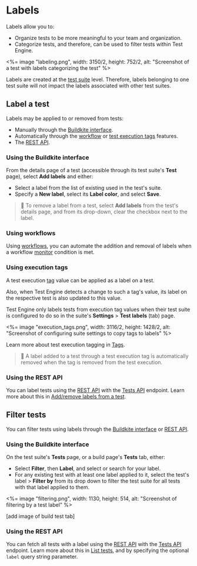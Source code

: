 # Labels

Labels allow you to:

- Organize tests to be more meaningful to your team and organization.
- Categorize tests, and therefore, can be used to filter tests within Test Engine.

<%= image "labeling.png", width: 3150/2, height: 752/2, alt: "Screenshot of a test with labels categorizing the test" %>

Labels are created at the [test suite](/docs/test-engine/glossary#test-suite) level. Therefore, labels belonging to one test suite will not impact the labels associated with other test suites.

## Label a test

Labels may be applied to or removed from tests:

- Manually through the [Buildkite interface](#label-a-test-using-the-buildkite-interface).
- Automatically through the [workflow](#label-a-test-using-workflows) or [test execution tags](#label-a-test-using-execution-tags) features.
- The [REST API](#label-a-test-using-the-rest-api).

### Using the Buildkite interface

From the details page of a test (accessible through its test suite's **Test** page), select **Add labels** and either:

- Select a label from the list of existing used in the test's suite.
- Specify a **New label**, select its **Label color**, and select **Save**.

> 📘
> To remove a label from a test, select **Add labels** from the test's details page, and from its drop-down, clear the checkbox next to the label.

### Using workflows

Using [workflows](/docs/test-engine/workflows), you can automate the addition and removal of labels when a workflow [monitor](/docs/test-engine/workflows/monitors) condition is met.

### Using execution tags

A test execution [tag](/docs/test-engine/glossary#tag) value can be applied as a label on a test.

Also, when Test Engine detects a change to such a tag's value, its label on the respective test is also updated to this value.

Test Engine only labels tests from execution tag values when their test suite is configured to do so in the suite's **Settings** > **Test labels** (tab) page.

<%= image "execution_tags.png", width: 3116/2, height: 1428/2, alt: "Screenshot of configuring suite settings to copy tags to labels" %>

Learn more about test execution tagging in [Tags](/docs/test-engine/test-suites/tags).

> 📘
> A label added to a test through a test execution tag is automatically removed when the tag is removed from the test execution.

### Using the REST API

You can label tests using the [REST API](/docs/apis/rest-api) with the [Tests API](/docs/apis/rest-api/test-engine/tests) endpoint. Learn more about this in [Add/remove labels from a test](/docs/apis/rest-api/test-engine/tests#add-or-remove-labels-from-a-test).

## Filter tests

You can filter tests using labels through the [Buildkite interface](#filter-tests-using-the-buildkite-interface) or [REST API](#filter-tests-using-the-rest-api).

### Using the Buildkite interface

On the test suite's **Tests** page, or a build page's **Tests** tab, either:

- Select **Filter**, then **Label**, and select or search for your label.
- For any existing test with at least one label applied to it, select the test's label > **Filter by** from its drop down to filter the test suite for all tests with that label applied to them.

<%= image "filtering.png", width: 1130, height: 514, alt: "Screenshot of filtering by a test label" %>

[add image of build test tab]

### Using the REST API

You can fetch all tests with a label using the [REST API](/docs/apis/rest-api) with the [Tests API](/docs/apis/rest-api/test-engine/tests) endpoint. Learn more about this in [List tests](/docs/apis/rest-api/test-engine/tests#list-tests), and by specifying the optional `label` query string parameter.
